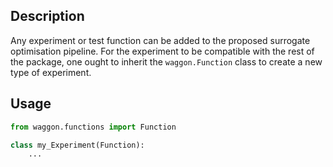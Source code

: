 ## Description

Any experiment or test function can be added to the proposed surrogate optimisation pipeline. For the experiment to be compatible with the rest of the package, one ought to inherit the `waggon.Function` class to create a new type of experiment.

## Usage

```python
from waggon.functions import Function

class my_Experiment(Function):
    ...
```